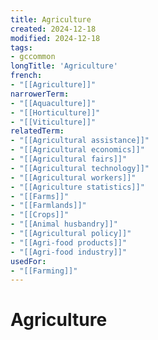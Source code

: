 ```yaml
---
title: Agriculture
created: 2024-12-18
modified: 2024-12-18
tags:
- gccommon
longTitle: 'Agriculture'
french:
- "[[Agriculture]]"
narrowerTerm:
- "[[Aquaculture]]"
- "[[Horticulture]]"
- "[[Viticulture]]"
relatedTerm:
- "[[Agricultural assistance]]"
- "[[Agricultural economics]]"
- "[[Agricultural fairs]]"
- "[[Agricultural technology]]"
- "[[Agricultural workers]]"
- "[[Agriculture statistics]]"
- "[[Farms]]"
- "[[Farmlands]]"
- "[[Crops]]"
- "[[Animal husbandry]]"
- "[[Agricultural policy]]"
- "[[Agri-food products]]"
- "[[Agri-food industry]]"
usedFor:
- "[[Farming]]"
---
```

# Agriculture
